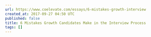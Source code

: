 ```yaml
---
url: https://www.coelevate.com/essays/6-mistakes-growth-interview
created_at: 2017-09-27 04:50 UTC
published: false
title: 6 Mistakes Growth Candidates Make in the Interview Process
tags: []
---
```



